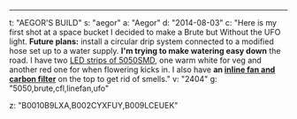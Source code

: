 ---
t: "AEGOR'S BUILD"
s: "aegor"
a: "Aegor"
d: "2014-08-03"
c: "Here is my first shot at a space bucket I decided to make a Brute but Without the UFO light. <strong>Future plans:</strong> install a circular drip system connected to a modified hose set up to a water supply. <strong>I'm trying to make watering easy down</strong> the road. I have two <a href='http://www.amazon.com/gp/product/B00BPIWY28/ref=as_li_ss_tl?ie=UTF8&camp=1789&creative=390957&creativeASIN=B00BPIWY28&linkCode=as2&tag=spacbuck-20'>LED strips of 5050SMD</a>, one warm white for veg and another red one for when flowering kicks in. I also have <strong>an <a href='http://www.amazon.com/gp/product/B004Q2ER5C/ref=as_li_ss_tl?ie=UTF8&camp=1789&creative=390957&creativeASIN=B004Q2ER5C&linkCode=as2&tag=spacbuck-20'>inline fan and carbon filter</a></strong> on the top to get rid of smells."
v: "2404"
g: "5050,brute,cfl,linefan,ufo"

z: "B0010B9LXA,B002CYXFUY,B009LCEUEK"
